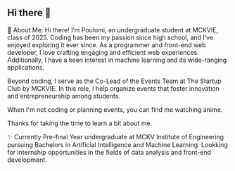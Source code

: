 ## Hi there 👋

<!--
**Poulomi27/Poulomi27** is a ✨ _special_ ✨ repository because its `README.md` (this file) appears on your GitHub profile.

Here are some ideas to get you started:

- 🔭 I’m currently working on ...
- 🌱 I’m currently learning ...
- 👯 I’m looking to collaborate on ...
- 🤔 I’m looking for help with ...
- 💬 Ask me about ...
- 📫 How to reach me: ...
- 😄 Pronouns: ...
- ⚡ Fun fact: ...
-->


💫 About Me:
Hi there! I’m Poulomi, an undergraduate student at MCKVIE, class of 2025. Coding has been my passion since high school, and I’ve enjoyed exploring it ever since. As a programmer and front-end web developer, I love crafting engaging and efficient web experiences. Additionally, I have a keen interest in machine learning and its wide-ranging applications.

Beyond coding, I serve as the Co-Lead of the Events Team at The Startup Club by MCKVIE. In this role, I help organize events that foster innovation and entrepreneurship among students.

When I'm not coding or planning events, you can find me watching anime.

Thanks for taking the time to learn a bit about me.

✨ Currently
Pre-final Year undergraduate at MCKV Institute of Engineering pursuing Bachelors in Artificial Intelligence and Machine Learning.
Lookking for internship opportunities in the fields of data analysis and front-end development.

